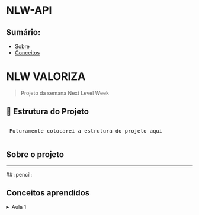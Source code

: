 # NLW-API

## Sumário:
- [Sobre](#about)
- [Conceitos](#concepts)

# NLW VALORIZA
> Projeto da semana Next Level Week
## :file_folder: Estrutura do Projeto
<pre>
<p> Futuramente colocarei a estrutura do projeto aqui
</pre>
## Sobre o projeto

<hr>
## :pencil: <h2> Conceitos aprendidos </h2> <a name="concepts"></a>
<details>
<summary> Aula 1</summary>
Utilizaremos o yarn como a biblioteca de dependências para o projeto

> Dependências

Além de aula de hoje ter explicado conceito e diferença de Dev Dependencies e Dependencies:
<pre>
> Dev Dependencies:
As bibliotecas nesse ambiente servem somente para o desenvolvimento do projeto
</pre>
<pre>
> Dependencies:
Bibliotecas que serão utilizados na aplicação em produção
</pre>


> Bibliotecas

Algumas libs que iremos utilizar para iniciar o projeto:
- Express e também @types/express para tipagens comuns do express
- Typescript para node
- ts-node-dev para configurar o node para ler arquivos .ts(typescript)

> Métodos HTTP

Os métodos HTTP que serão utilizados no projeto irá ser:
<pre>
* GET => Buscar uma informação/dado
* POST => Inserir uma informação/dado
* PUT => Alterar uma informação/dado
* DELETE => Deletar uma informação/dado
* PATCH => Alterar uma informação/dado especifíca
</pre>

> Rotas

Sempre dentro das rotas temos dois parâmetros:
<pre>
* Request ou req => Informações/Dados de Entrada
* Response ou res => Informações/Dados de Saída
</pre>

> POSTMAN

No projeto estou utilizando o POSTMAN para gerenciamentos e testes das rotas

> Código da AULA 1 - #Together

</details>
